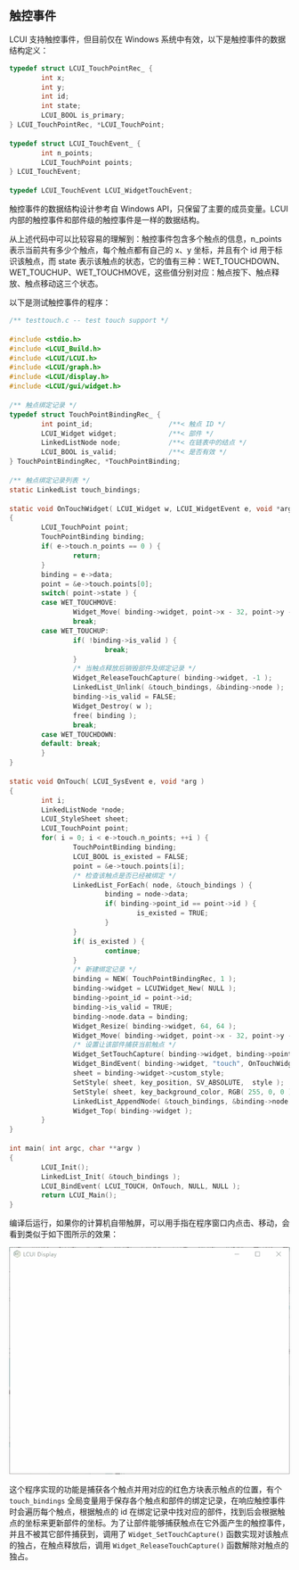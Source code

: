 ## 触控事件

LCUI 支持触控事件，但目前仅在 Windows 系统中有效，以下是触控事件的数据结构定义：

``` c
typedef struct LCUI_TouchPointRec_ {
        int x;
        int y;
        int id;
        int state;
        LCUI_BOOL is_primary;
} LCUI_TouchPointRec, *LCUI_TouchPoint;

typedef struct LCUI_TouchEvent_ {
        int n_points;
        LCUI_TouchPoint points;
} LCUI_TouchEvent;

typedef LCUI_TouchEvent LCUI_WidgetTouchEvent;
```

触控事件的数据结构设计参考自 Windows API，只保留了主要的成员变量。LCUI 内部的触控事件和部件级的触控事件是一样的数据结构。

从上述代码中可以比较容易的理解到：触控事件包含多个触点的信息，n_points 表示当前共有多少个触点，每个触点都有自己的 x、y 坐标，并且有个 id 用于标识该触点，而 state 表示该触点的状态，它的值有三种：WET_TOUCHDOWN、WET_TOUCHUP、WET_TOUCHMOVE，这些值分别对应：触点按下、触点释放、触点移动这三个状态。

以下是测试触控事件的程序：

``` c
/** testtouch.c -- test touch support */

#include <stdio.h>
#include <LCUI_Build.h>
#include <LCUI/LCUI.h>
#include <LCUI/graph.h>
#include <LCUI/display.h>
#include <LCUI/gui/widget.h>

/** 触点绑定记录 */
typedef struct TouchPointBindingRec_ {
        int point_id;                   /**< 触点 ID */
        LCUI_Widget widget;             /**< 部件 */
        LinkedListNode node;            /**< 在链表中的结点 */
        LCUI_BOOL is_valid;             /**< 是否有效 */
} TouchPointBindingRec, *TouchPointBinding;

/** 触点绑定记录列表 */
static LinkedList touch_bindings;

static void OnTouchWidget( LCUI_Widget w, LCUI_WidgetEvent e, void *arg )
{
        LCUI_TouchPoint point;
        TouchPointBinding binding;
        if( e->touch.n_points == 0 ) {
                return;
        }
        binding = e->data;
        point = &e->touch.points[0];
        switch( point->state ) {
        case WET_TOUCHMOVE:
                Widget_Move( binding->widget, point->x - 32, point->y - 32 );
                break;
        case WET_TOUCHUP:
                if( !binding->is_valid ) {
                        break;
                }
                /* 当触点释放后销毁部件及绑定记录 */
                Widget_ReleaseTouchCapture( binding->widget, -1 );
                LinkedList_Unlink( &touch_bindings, &binding->node );
                binding->is_valid = FALSE;
                Widget_Destroy( w );
                free( binding );
                break;
        case WET_TOUCHDOWN:
        default: break;
        }
}

static void OnTouch( LCUI_SysEvent e, void *arg )
{
        int i;
        LinkedListNode *node;
        LCUI_StyleSheet sheet;
        LCUI_TouchPoint point;
        for( i = 0; i < e->touch.n_points; ++i ) {
                TouchPointBinding binding;
                LCUI_BOOL is_existed = FALSE;
                point = &e->touch.points[i];
                /* 检查该触点是否已经被绑定 */
                LinkedList_ForEach( node, &touch_bindings ) {
                        binding = node->data;
                        if( binding->point_id == point->id ) {
                                is_existed = TRUE;
                        }
                }
                if( is_existed ) {
                        continue;
                }
                /* 新建绑定记录 */
                binding = NEW( TouchPointBindingRec, 1 );
                binding->widget = LCUIWidget_New( NULL );
                binding->point_id = point->id;
                binding->is_valid = TRUE;
                binding->node.data = binding;
                Widget_Resize( binding->widget, 64, 64 );
                Widget_Move( binding->widget, point->x - 32, point->y - 32 );
                /* 设置让该部件捕获当前触点 */
                Widget_SetTouchCapture( binding->widget, binding->point_id );
                Widget_BindEvent( binding->widget, "touch", OnTouchWidget, binding, NULL );
                sheet = binding->widget->custom_style;
                SetStyle( sheet, key_position, SV_ABSOLUTE,  style );
                SetStyle( sheet, key_background_color, RGB( 255, 0, 0 ), color );
                LinkedList_AppendNode( &touch_bindings, &binding->node );
                Widget_Top( binding->widget );
        }
}

int main( int argc, char **argv )
{
        LCUI_Init();
        LinkedList_Init( &touch_bindings );
        LCUI_BindEvent( LCUI_TOUCH, OnTouch, NULL, NULL );
        return LCUI_Main();
}
```

编译后运行，如果你的计算机自带触屏，可以用手指在程序窗口内点击、移动，会看到类似于如下图所示的效果：

![运行效果](../../images/gui_events_touch.gif)

这个程序实现的功能是捕获各个触点并用对应的红色方块表示触点的位置，有个 `touch_bindings` 全局变量用于保存各个触点和部件的绑定记录，在响应触控事件时会遍历每个触点，根据触点的 id 在绑定记录中找对应的部件，找到后会根据触点的坐标来更新部件的坐标。为了让部件能够捕获触点在它外面产生的触控事件，并且不被其它部件捕获到，调用了 `Widget_SetTouchCapture()` 函数实现对该触点的独占，在触点释放后，调用 `Widget_ReleaseTouchCapture()` 函数解除对触点的独占。
